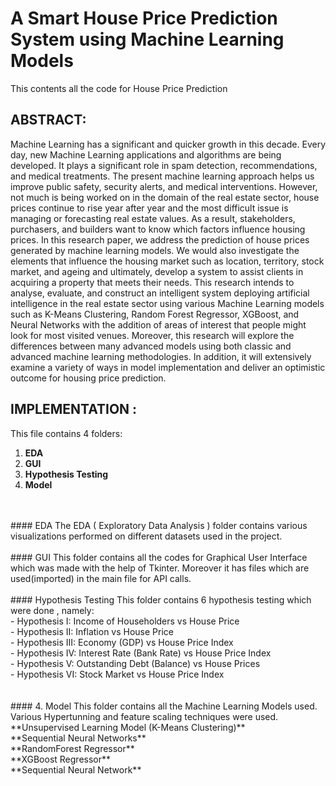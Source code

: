 # A Smart House Price Prediction System using Machine Learning Models
This contents all the code for House Price Prediction

## ABSTRACT: 

Machine Learning has a significant and quicker growth in this decade. Every day,
new Machine Learning applications and algorithms are being developed. It plays
a significant role in spam detection, recommendations, and medical treatments.
The present machine learning approach helps us improve public safety, security
alerts, and medical interventions. However, not much is being worked on in the
domain of the real estate sector, house prices continue to rise year after year
and the most difficult issue is managing or forecasting real estate values. As a
result, stakeholders, purchasers, and builders want to know which factors
influence housing prices. In this research paper, we address the prediction of
house prices generated by machine learning models. We would also investigate
the elements that influence the housing market such as location, territory, stock
market, and ageing and ultimately, develop a system to assist clients in
acquiring a property that meets their needs. This research intends to analyse,
evaluate, and construct an intelligent system deploying artificial intelligence in
the real estate sector using various Machine Learning models such as K-Means
Clustering, Random Forest Regressor, XGBoost, and Neural Networks with the
addition of areas of interest that people might look for most visited venues.
Moreover, this research will explore the differences between many advanced
models using both classic and advanced machine learning methodologies. In
addition, it will extensively examine a variety of ways in model implementation
and deliver an optimistic outcome for housing price prediction.

## IMPLEMENTATION :

This file contains 4 folders: 
1. **EDA**
2. **GUI**
3. **Hypothesis Testing**
4. **Model**
</br>
</br>
#### EDA
The EDA ( Exploratory Data Analysis ) folder contains various visualizations performed on different datasets used in the project.
</br>
</br>
#### GUI
This folder contains all the codes for Graphical User Interface which was made with the help of Tkinter. Moreover it has files which are used(imported) in the main file for API calls.
</br>
</br>
#### Hypothesis Testing
This folder contains 6 hypothesis testing which were done , namely: </br>
- Hypothesis I: Income of Householders vs House Price </br>
- Hypothesis II: Inflation vs House Price </br>
- Hypothesis III: Economy (GDP) vs House Price Index </br>
- Hypothesis IV: Interest Rate (Bank Rate) vs House Price Index </br>
- Hypothesis V: Outstanding Debt (Balance) vs House Prices </br>
- Hypothesis VI: Stock Market vs House Price Index </br>
</br>
</br>
#### 4. Model
This folder contains all the Machine Learning Models used. Various Hypertunning and feature scaling techniques were used.</br>
**Unsupervised Learning Model (K-Means Clustering)**</br>
**Sequential Neural Networks**</br>
**RandomForest Regressor**</br>
**XGBoost Regressor**</br>
**Sequential Neural Network**</br>
</br>
</br>
